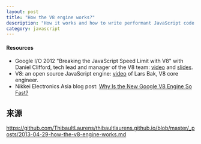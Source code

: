 ```yaml
---
layout: post
title: "How the V8 engine works?"
description: "How it works and how to write performant JavaScript code for the engine"
category: javascript
---
```



#### Resources

- Google I/O 2012 "Breaking the JavaScript Speed Limit with V8" with Daniel Clifford, tech lead and manager of the V8 team:
<a href="https://www.youtube.com/watch?v=UJPdhx5zTaw" title="video" target="_blank">video</a> and
<a href="http://v8-io12.appspot.com" title="slides" target="_blank">slides</a>.
- V8: an open source JavaScript engine:
<a href="http://www.youtube.com/watch?v=hWhMKalEicY" title="video" target="_blank">video</a> of Lars Bak, V8 core engineer.
- Nikkei Electronics Asia blog post: <a href="http://techon.nikkeibp.co.jp/article/HONSHI/20090106/163615/" title="go to techon.nikkeibp.co.jp" target="_blank">Why Is the New Google V8 Engine So Fast?</a>


## 来源
https://github.com/ThibaultLaurens/thibaultlaurens.github.io/blob/master/_posts/2013-04-29-how-the-v8-engine-works.md

